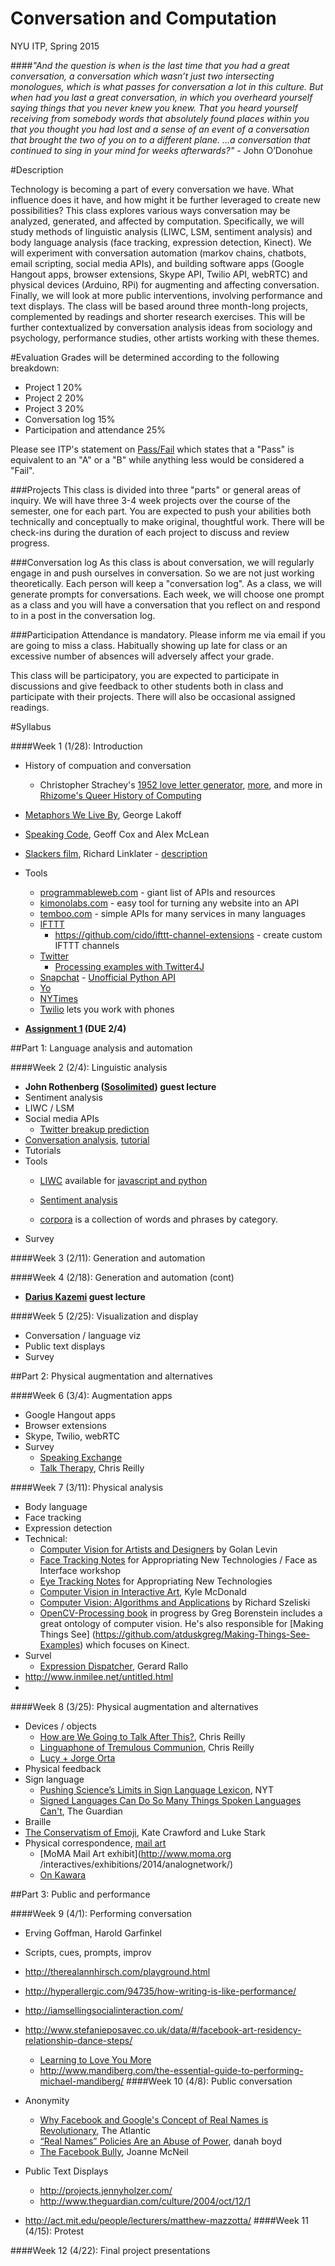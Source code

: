 Conversation and Computation
==============

NYU ITP, Spring 2015

####_"And the question is when is the last time that you had a great conversation, a conversation which wasn’t just two intersecting monologues, which is what passes for conversation a lot in this culture. But when had you last a great conversation, in which you overheard yourself saying things that you never knew you knew. That you heard yourself receiving from somebody words that absolutely found places within you that you thought you had lost and a sense of an event of a conversation that brought the two of you on to a different plane. …a conversation that continued to sing in your mind for weeks afterwards?"_ - John O’Donohue

#Description

Technology is becoming a part of every conversation we have. What influence does it have, and how might it be further leveraged to create new possibilities? This class explores various ways conversation may be analyzed, generated, and affected by computation. Specifically, we will study methods of linguistic analysis (LIWC, LSM, sentiment analysis) and body language analysis (face tracking, expression detection, Kinect). We will experiment with conversation automation (markov chains, chatbots, email scripting, social media APIs), and building software apps (Google Hangout apps, browser extensions, Skype API, Twilio API, webRTC) and physical devices (Arduino, RPi) for augmenting and affecting conversation. Finally, we will look at more public interventions, involving performance and text displays. The class will be based around three month-long projects, complemented by readings and shorter research exercises. This will be further contextualized by conversation analysis ideas from sociology and psychology, performance studies, other artists working with these themes.

#Evaluation
Grades will be determined according to the following breakdown:
* Project 1 20%
* Project 2 20%
* Project 3 20%
* Conversation log 15%
* Participation and attendance 25%

Please see ITP's statement on [Pass/Fail](http://help.itp.nyu.edu/academic-policies/pass-fail) which states that a "Pass" is equivalent to an "A" or a "B" while anything less would be considered a "Fail".

###Projects
This class is divided into three "parts" or general areas of inquiry. We will have three 3-4 week projects over the course of the semester, one for each part. You are expected to push your abilities both technically and conceptually to make original, thoughtful work. There will be check-ins during the duration of each project to discuss and review progress.

###Conversation log
As this class is about conversation, we will regularly engage in and push ourselves in conversation. So we are not just working theoretically. Each person will keep a "conversation log". As a class, we will generate prompts for conversations. Each week, we will choose one prompt as a class and you will have a conversation that you reflect on and respond to in a post in the conversation log.

###Participation
Attendance is mandatory. Please inform me via email if you are going to miss a class. Habitually showing up late for class or an excessive number of absences will adversely affect your grade.

This class will be participatory, you are expected to participate in discussions and give feedback to other students both in class and participate with their projects. There will also be occasional assigned readings.



#Syllabus

####Week 1 (1/28): Introduction
* History of compuation and conversation
  * Christopher Strachey's [1952 love letter generator](http://www.alpha60.de/art/love_letters/), [more](http://www.gingerbeardman.com/loveletter/), and more in [Rhizome's Queer History of Computing](http://rhizome.org/editorial/2013/apr/9/queer-history-computing-part-three/) 
* [Metaphors We Live By](http://www.amazon.com/Metaphors-We-Live-George-Lakoff/dp/0226468011), George Lakoff
* [Speaking Code](http://mitpress.mit.edu/books/speaking-code-0), Geoff Cox and Alex McLean
* [Slackers film](https://www.youtube.com/watch?v=jB4xlYKAVCQ), Richard Linklater - [description](http://en.wikipedia.org/wiki/Slacker_%28film%29)
* Tools
  * [programmableweb.com](http://www.programmableweb.com/) - giant list of APIs and resources 
  * [kimonolabs.com](http://www.kimonolabs.com/) - easy tool for turning any website into an API
  * [temboo.com](http://temboo.com) - simple APIs for many services in many languages
  * [IFTTT](https://ifttt.com/channels)
    * https://github.com/cido/ifttt-channel-extensions - create custom IFTTT channels
   * [Twitter](https://dev.twitter.com)
       * [Processing examples with Twitter4J](https://github.com/lmccart/AppropriatingInteractionTechnologies/tree/master/ProcessingTwitterExamples)
   * [Snapchat](http://gibsonsec.org/snapchat/fulldisclosure/) - [Unofficial Python API](https://github.com/niothiel/snapchat-python)
   * [Yo](http://dev.justyo.co/)
   * [NYTimes](http://developer.nytimes.com/docs)
   * [Twilio](https://www.twilio.com/docs/api) lets you work with phones

* __[Assignment 1](https://github.com/lmccart/itp-convo-comp/wiki/Assignments#assignment-1-due-24) (DUE 2/4)__

##Part 1: Language analysis and automation

####Week 2 (2/4): Linguistic analysis
* **John Rothenberg ([Sosolimited](http://sosolimited.com)) guest lecture**
* Sentiment analysis
* LIWC / LSM
* Social media APIs
  * [Twitter breakup prediction](http://motherboard.vice.com/read/what-our-breakups-look-like-on-twitter) 
* [Conversation analysis](http://en.wikipedia.org/wiki/Conversation_analysis), [tutorial](http://homepages.lboro.ac.uk/~ssca1/intro1.htm)
* Tutorials
* Tools
  * [LIWC](http://liwc.net) available for [javascript and python](https://github.com/chbrown/lexicons)
  * [Sentiment analysis](http://en.wikipedia.org/wiki/Sentiment_analysis)


  * [corpora](https://github.com/dariusk/corpora) is a collection of words and phrases by category.
* Survey

####Week 3 (2/11): Generation and automation


 
####Week 4 (2/18): Generation and automation (cont)
* **[Darius Kazemi](http://tinysurversions.com) guest lecture**


####Week 5 (2/25): Visualization and display
* Conversation / language viz
* Public text displays
* Survey


##Part 2: Physical augmentation and alternatives

####Week 6 (3/4): Augmentation apps
* Google Hangout apps
* Browser extensions
* Skype, Twilio, webRTC
* Survey
  * [Speaking Exchange](http://ablersite.org/2014/06/05/speaking-exchange/)
  * [Talk Therapy](http://www.chris-reilly.org/art/talk-therapy/), Chris Reilly

####Week 7 (3/11): Physical analysis
* Body language
* Face tracking 
* Expression detection
* Technical:
  * [Computer Vision for Artists and Designers](http://www.flong.com/texts/essays/essay_cvad/) by Golan Levin 
  * [Face Tracking Notes](https://github.com/kylemcdonald/AppropriatingNewTechnologies/wiki/Week-2) for Appropriating New Technologies / Face as Interface workshop
  * [Eye Tracking Notes](https://github.com/kylemcdonald/AppropriatingNewTechnologies/wiki/Week-5) for Appropriating New Technologies
  * [Computer Vision in Interactive Art](https://docs.google.com/document/d/1Yky5TpKrxNDQzD7sXQ8gGpYFTsQhac1PrjYLQ3X_zJQ/edit?usp=sharing), Kyle McDonald
  * [Computer Vision: Algorithms and Applications](http://szeliski.org/Book/) by Richard Szeliski
  * [OpenCV-Processing book](https://github.com/atduskgreg/opencv-processing-book/blob/master/book/toc.md) in progress by Greg Borenstein includes a great ontology of computer vision. He's also responsible for [Making Things See]
(https://github.com/atduskgreg/Making-Things-See-Examples) which focuses on Kinect.
* Survel
  * [Expression Dispatcher](http://www.di10.rca.ac.uk/gerardrallo/expressions-dispatcher.html), Gerard Rallo 
* http://www.inmilee.net/untitled.html
* 
####Week 8 (3/25): Physical augmentation and alternatives
* Devices / objects
  * [How are We Going to Talk After This?](http://www.chris-reilly.org/art/how-are-we-going-to-talk-after-this/), Chris Reilly
  * [Linguaphone of Tremulous Communion](http://www.chris-reilly.org/art/linguaphone-of-tremulous-communion/), Chris Reilly
  * [Lucy + Jorge Orta](http://www.studio-orta.com/en/artworks/serie/33/Body-Architecture)
* Physical feedback
* Sign language
  * [Pushing Science’s Limits in Sign Language Lexicon](http://www.nytimes.com/2012/12/04/science/sign-language-researchers-broaden-science-lexicon.html?pagewanted=1&_r=2&hp&adxnnlx=1355343233-SxIlOSHbDOJCM8VPk75NTg&), NYT 
  * [Signed Languages Can Do So Many Things Spoken Languages Can't](http://www.theguardian.com/commentisfree/2014/oct/20/signed-languages-can-do-so-many-things-spoken-languages-cant?CMP=twt_gu), The Guardian
* Braille 
* [The Conservatism of Emoji](http://thenewinquiry.com/essays/the-conservatism-of-emoji/), Kate Crawford and Luke Stark
* Physical correspondence, [mail art](http://en.wikipedia.org/wiki/Mail_art)
  * [MoMA Mail Art exhibit](http://www.moma.org  /interactives/exhibitions/2014/analognetwork/) 
  * [On Kawara](http://en.wikipedia.org/wiki/On_Kawara)

##Part 3: Public and performance

####Week 9 (4/1): Performing conversation
* Erving Goffman, Harold Garfinkel
* Scripts, cues, prompts, improv
* http://therealannhirsch.com/playground.html
* http://hyperallergic.com/94735/how-writing-is-like-performance/
* http://iamsellingsocialinteraction.com/
* http://www.stefanieposavec.co.uk/data/#/facebook-art-residency-relationship-dance-steps/
    * [Learning to Love You More](http://www.learningtoloveyoumore.com/)
    * http://www.mandiberg.com/the-essential-guide-to-performing-michael-mandiberg/
####Week 10 (4/8): Public conversation

* Anonymity
  * [Why Facebook and Google's Concept of Real Names is Revolutionary](http://www.theatlantic.com/technology/archive/2011/08/why-facebook-and-googles-concept-of-real-names-is-revolutionary/243171/), The Atlantic
  * [“Real Names” Policies Are an Abuse of Power](http://www.zephoria.org/thoughts/archives/2011/08/04/real-names.html), danah boyd
  * [The Facebook Bully](https://medium.com/message/the-facebook-bully-d7a16f6ede38), Joanne McNeil
* Public Text Displays
  * http://projects.jennyholzer.com/ 
  * http://www.theguardian.com/culture/2004/oct/12/1
* http://act.mit.edu/people/lecturers/matthew-mazzotta/
####Week 11 (4/15): Protest


####Week 12 (4/22): Final project presentations
